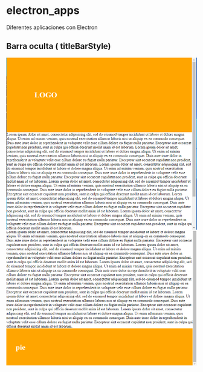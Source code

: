 # electron_apps
Diferentes aplicaciones con Electron


## Barra oculta ( titleBarStyle)

<img src="IMG/electron1.PNG">
<img src="IMG/electron2.PNG">
